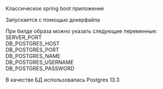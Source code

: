 Классическое spring boot приложение

Запускается с помощью докерфайла

При билде образа можно указать следующие переменные:\
SERVER_PORT\
DB_POSTGRES_HOST\
DB_POSTGRES_PORT\
DB_POSTGRES_NAME\
DB_POSTGRES_USERNAME\
DB_POSTGRES_PASSWORD

В качестве БД использовалась Postgres 13.3